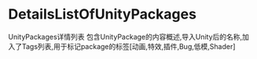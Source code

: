 # DetailsListOfUnityPackages
UnityPackages详情列表
包含UnityPackage的内容概述,导入Unity后的名称,加入了Tags列表,用于标记package的标签[动画,特效,插件,Bug,低模,Shader]
